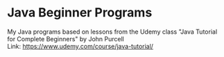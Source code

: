 # Java Beginner Programs
 My Java programs based on lessons from the Udemy class "Java Tutorial for Complete Beginners" by John Purcell  
 Link: https://www.udemy.com/course/java-tutorial/
